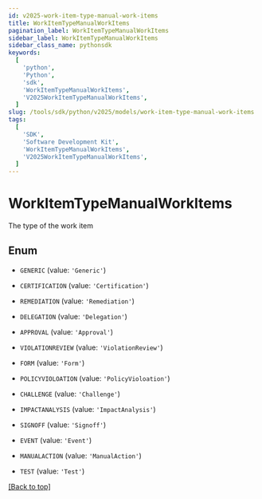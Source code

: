 ```yaml
---
id: v2025-work-item-type-manual-work-items
title: WorkItemTypeManualWorkItems
pagination_label: WorkItemTypeManualWorkItems
sidebar_label: WorkItemTypeManualWorkItems
sidebar_class_name: pythonsdk
keywords:
  [
    'python',
    'Python',
    'sdk',
    'WorkItemTypeManualWorkItems',
    'V2025WorkItemTypeManualWorkItems',
  ]
slug: /tools/sdk/python/v2025/models/work-item-type-manual-work-items
tags:
  [
    'SDK',
    'Software Development Kit',
    'WorkItemTypeManualWorkItems',
    'V2025WorkItemTypeManualWorkItems',
  ]
---
```


# WorkItemTypeManualWorkItems

The type of the work item

## Enum

- `GENERIC` (value: `'Generic'`)

- `CERTIFICATION` (value: `'Certification'`)

- `REMEDIATION` (value: `'Remediation'`)

- `DELEGATION` (value: `'Delegation'`)

- `APPROVAL` (value: `'Approval'`)

- `VIOLATIONREVIEW` (value: `'ViolationReview'`)

- `FORM` (value: `'Form'`)

- `POLICYVIOLOATION` (value: `'PolicyVioloation'`)

- `CHALLENGE` (value: `'Challenge'`)

- `IMPACTANALYSIS` (value: `'ImpactAnalysis'`)

- `SIGNOFF` (value: `'Signoff'`)

- `EVENT` (value: `'Event'`)

- `MANUALACTION` (value: `'ManualAction'`)

- `TEST` (value: `'Test'`)

[[Back to top]](#)
